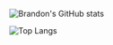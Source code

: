 ![Brandon's GitHub stats](https://github-readme-stats.vercel.app/api?username=brandonszeto&count_private=true&show_icons=true&theme=gruvbox)

![Top Langs](https://github-readme-stats.vercel.app/api/top-langs/?username=brandonszeto&layout=compact&theme=gruvbox)

<!--
**brandonszeto/brandonszeto** is a ✨ _special_ ✨ repository because its `README.md` (this file) appears on your GitHub profile.

Here are some ideas to get you started:

- 🔭 I’m currently working on ...
- 🌱 I’m currently learning ...
- 👯 I’m looking to collaborate on ...
- 🤔 I’m looking for help with ...
- 💬 Ask me about ...
- 📫 How to reach me: ...
- 😄 Pronouns: ...
- ⚡ Fun fact: ...
-->
